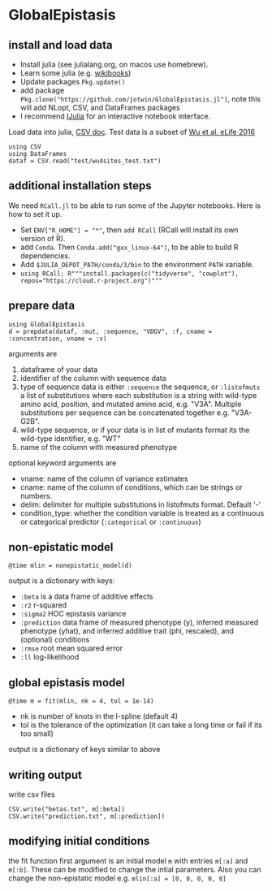 # GlobalEpistasis

## install and load data
* Install julia (see julialang.org, on macos use homebrew). 
* Learn some julia (e.g. [wikibooks](https://en.wikibooks.org/wiki/Introducing_Julia))
* Update packages `Pkg.update()`
* add package `Pkg.clone("https://github.com/jotwin/GlobalEpistasis.jl")`, note this will add NLopt, CSV, and DataFrames packages
* I recommend [IJulia](https://github.com/JuliaLang/IJulia.jl) for an interactive notebook interface.

Load data into julia, [CSV doc](http://juliadata.github.io/CSV.jl/stable/). Test data is a subset of [Wu et al. eLife 2016](https://elifesciences.org/content/5/e16965/)
```
using CSV
using DataFrames
dataf = CSV.read("test/wu4sites_test.txt")
```

## additional installation steps

We need `RCall.jl` to be able to run some of the Jupyter notebooks.
Here is how to set it up.

* Set `ENV["R_HOME"] = "*"`, then `add RCall` (RCall will install its own version of R). 
* add `Conda`. Then `Conda.add("gxx_linux-64")`, to be able to build R dependencies.
* Add `$JULIA_DEPOT_PATH/conda/3/bin` to the environment `PATH` variable.
* `using RCall; R"""install.packages(c("tidyverse", "cowplot"), repos="https://cloud.r-project.org")"""`

## prepare data

```
using GlobalEpistasis
d = prepdata(dataf, :mut, :sequence, "VDGV", :f, cname = :concentration, vname = :v)
```
arguments are

1. dataframe of your data
2. identifier of the column with sequence data
3. type of sequence data is either `:sequence` the sequence, or `:listofmuts` a list of substitutions where each substitution is a string with wild-type amino acid, position, and mutated amino acid, e.g. "V3A". Multiple substitutions per sequence can be concatenated together e.g. "V3A-G2B".
4. wild-type sequence, or if your data is in list of mutants format its the wild-type identifier, e.g. "WT"
5. name of the column with measured phenotype

optional keyword arguments are

* vname: name of the column of variance estimates
* cname: name of the column of conditions, which can be strings or numbers.
* delim: delimiter for multiple substitutions in listofmuts format. Default '-'
* condition_type: whether the condition variable is treated as a continuous or categorical predictor (`:categorical` or `:continuous`)

## non-epistatic model

```
@time mlin = nonepistatic_model(d)
```

output is a dictionary with keys:
* `:beta` is a data frame of additive effects
* `:r2` r-squared
* `:sigma2` HOC epistasis variance
* `:prediction` data frame of measured phenotype (y), inferred measured phenotype (yhat), and inferred additive trait (phi, rescaled), and (optional) conditions
* `:rmse` root mean squared error
* `:ll` log-likelihood

## global epistasis model

```
@time m = fit(mlin, nk = 4, tol = 1e-14)
```
* nk is number of knots in the I-spline (default 4)
* tol is the tolerance of the optimization (it can take a long time or fail if its too small)

output is a dictionary of keys similar to above

## writing output

write csv files

```
CSV.write("betas.txt", m[:beta])
CSV.write("prediction.txt", m[:prediction])

```

## modifying initial conditions
the fit function first argument is an initial model `m` with entries `m[:a]` and `m[:b]`. These can be modified to change the intial parameters. Also you can change the non-epistatic model e.g. `mlin[:a] = [0, 0, 0, 0, 0]`

